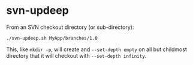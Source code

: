 # svn-updeep

From an SVN checkout directory (or sub-directory):
```
./svn-updeep.sh MyApp/branches/1.0
```
This, like `mkdir -p`, will create and `--set-depth empty` on all but childmost directory that it will checkout with `--set-depth infinity`.
